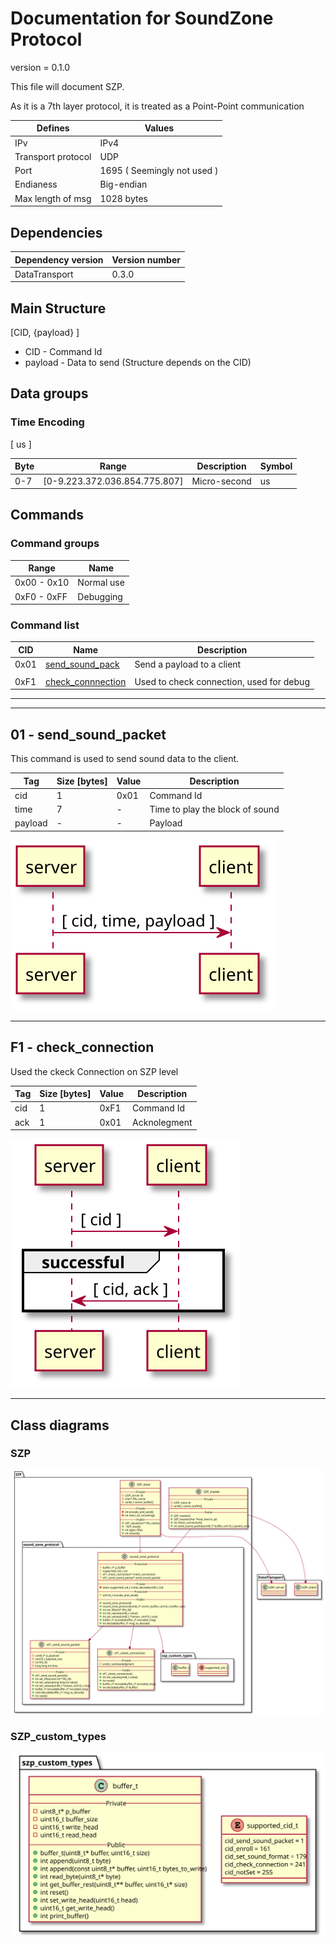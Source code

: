 
# Documentation for SoundZone Protocol
<!--
To compile puml use: (Assuming plantuml you are in the directory)
plantuml.jar -tsvg README.md -o sequence_diagrams
-->

version = 0.1.0

This file will document SZP.

As it is a 7th layer protocol, it is treated as a Point-Point communication

| Defines | Values |
|---|---|
| IPv | IPv4 |
| Transport protocol | UDP |
| Port | 1695 ( Seemingly not used ) |
| Endianess | Big-endian |
| Max length of msg | 1028 bytes |

## Dependencies
| Dependency version | Version number |
|---|---|
|DataTransport|0.3.0|

## Main Structure

[CID, {payload} ]

* CID - Command Id
* payload - Data to send (Structure depends on the CID)

## Data groups

### Time Encoding
[ us ]

| Byte| Range | Description | Symbol |
|---|---|---|---|
| 0-7 | [0-9.223.372.036.854.775.807] | Micro-second | us |

## Commands

### Command groups

| Range | Name |
|---| ---|
| 0x00 - 0x10 | Normal use |
| 0xF0 - 0xFF | Debugging |

### Command list

|CID | Name | Description |
|---|---|---|
| 0x01 | [send_sound_pack](#01---sendsoundpacket) | Send a payload to a client |
|||
| 0xF1 | [check_connnection](#f1---checkconnetion) | Used to check connection, used for debug |

---
---

## 01 - send_sound_packet
This command is used to send sound data to the client.

| Tag | Size [bytes] | Value | Description |
|---|---|---|---|
| cid | 1 | 0x01 | Command Id |
| time | 7 | - | Time to play the block of sound |
| payload | - | - | Payload |

<!--
```
@startuml 01_send
server -> client: [ cid, time, payload ]
@enduml
```
-->

![](sequence_diagrams/01_send.svg)

---

## F1 - check_connection
Used the ckeck Connection on SZP level

| Tag | Size [bytes] | Value | Description |
|---|---|---|---|
| cid | 1 | 0xF1 | Command Id |
| ack | 1 | 0x01 | Acknolegment |

<!--
```
@startuml F1_check_con
server -> client: [ cid ]
group successful
    server <- client: [ cid, ack ]
end
@enduml
```
-->

![](sequence_diagrams/F1_check_con.svg)

---

## Class diagrams

### SZP

<!--
```
@startuml class_diagram

package SZP {
    SZP_master --o sound_zone_protocol
    SZP_slave --o sound_zone_protocol

    package sound_zone_protocol {
    sound_zone_protocol --* x01_send_sound_packet
    sound_zone_protocol --* xF1_check_connection
    sound_zone_protocol --* szp_custom_types

    package szp_custom_types{
        enum supported_cid_t{}
        class buffer_t{}
    }
    }
}

package DataTransport{
    SZP_master --* UDP_client
    SZP_slave --* UDP_server

    class UDP_client{}
    class UDP_server{}
}

class SZP_master{
    --Private--
    - UDP_client dt
    - uint8_t comm_buffer[]
    ___
    --Public--
    + SZP_master()
    + SZP_master(char *host, bool is_ip)
    + int check_connection()
    + int send_sound_packet(uint8_t* buffer, uint16_t packet_size)
}

class SZP_slave{
    --Private--
    - UDP_server dt
    - char* fifo_name
    - uint8_t comm_buffer[]
    ___
    --Private--
    - int encode_and_send()
    - int react_on_incoming()
    --Public--
    + SZP_slave(char* fifo_name)
    + ~SZP_slave()
    + int open_fifo()
    + int recieve()
}

class sound_zone_protocol {
    --Protected--
    # buffer_t* p_buffer
    # supported_cid_t cid
    # xF1_check_connection* check_connection
    # x01_send_sound_packet* send_sound_packet
    ___
    --Private--
    - static supported_cid_t initial_decode(uint8_t cid)
    --Protected--
    # uint16_t encode_and_send()
    --Public--
    + sound_zone_protocol()
    + sound_zone_protocol(uint8_t* comm_buffer, uint16_t buffer_size)
    + int set_fifo(int* fifo_fd)
    + int set_values(uint8_t value)
    + int set_values(uint8_t *values, uint16_t size)
    + buffer_t* encode(buffer_t* encoded_msg)
    + int decode(buffer_t* msg_to_decode)
}

class x01_send_sound_packet {
    --Private--
    - uint8_t* p_payload
    - uint16_t payload_size
    - int fifo_fd
    - long long int time
    ___
    --Public--
    + x01_send_sound_packet()
    + int set_fifo(const int* fifo_fd)
    + int set_values(long long int value)
    + int set_values(uint8_t *values, uint16_t size)
    + buffer_t* encode(buffer_t* encoded_msg)
    + void decode(buffer_t* msg_to_decode)
    + int reset()
}

class xF1_check_connection {
    --Private--
    - uint8_t acknowledgment
    ___
    --Public--
    + xF1_check_connection()
    + int set_values(uint8_t value)
    + int reset()
    + buffer_t* encode(buffer_t* encoded_msg)
    + int decode(buffer_t* buffer)
}

@enduml
```
-->


![](sequence_diagrams/class_diagram.svg)

### SZP_custom_types

<!--
```
@startuml class_diagram_custom_types

package szp_custom_types{
        
        enum supported_cid_t{
            cid_send_sound_packet = 1
            cid_enroll = 161
            cid_set_sound_format = 179
            cid_check_connection = 241
            cid_notSet = 255
        }

        class buffer_t{
            --Private--
            - uint8_t* p_buffer
            - uint16_t buffer_size
            - uint16_t write_head
            - uint16_t read_head
            --Public--
            + buffer_t(uint8_t* buffer, uint16_t size)
            + int append(uint8_t byte)
            + int append(const uint8_t* buffer, uint16_t bytes_to_write)
            + int read_byte(uint8_t* byte)
            + int get_buffer_rest(uint8_t** buffer, uint16_t* size)
            + int reset()
            + int set_write_head(uint16_t head)
            + uint16_t get_write_head()
            + int print_buffer()
        }
    }

@enduml
```
-->


![](sequence_diagrams/class_diagram_custom_types.svg)